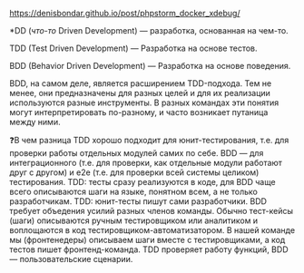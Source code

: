 https://denisbondar.github.io/post/phpstorm_docker_xdebug/

*DD (*что-то* Driven Development) — разработка, основанная на чем-то.

TDD (Test Driven Development) — Разработка на основе тестов.

BDD (Behavior Driven Development) — Разработка на основе поведения.

BDD, на самом деле, является расширением TDD-подхода. Тем не менее, они предназначены для разных целей и для их реализации используются разные инструменты. В разных командах эти понятия могут интерпретировать по-разному, и часто возникает путаница между ними.

❓В чем разница
TDD хорошо подходит для юнит-тестирования, т.е. для проверки работы отдельных модулей самих по себе. BDD — для интеграционного (т.е. для проверки, как отдельные модули работают друг с другом) и e2e (т.е. для проверки всей системы целиком) тестирования.
TDD: тесты сразу реализуются в коде, для BDD чаще всего описываются шаги на языке, понятном всем, а не только разработчикам.
TDD: юнит-тесты пишут сами разработчики. BDD требует объедения усилий разных членов команды. Обычно тест-кейсы (шаги) описываются ручным тестировщиком или аналитиком и воплощаются в код тестировщиком-автоматизатором. В нашей команде мы (фронтенедеры) описываем шаги вместе с тестировщиками, а код тестов пишет фронтенд-команда.
TDD проверяет работу функций, BDD — пользовательские сценарии.
